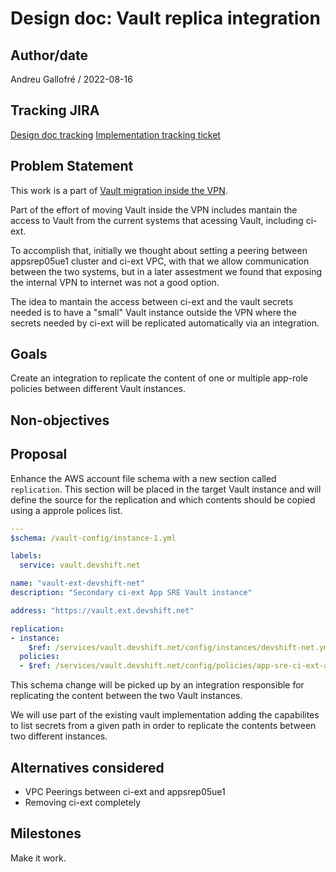 # Design doc: Vault replica integration

## Author/date

Andreu Gallofré / 2022-08-16

## Tracking JIRA

[Design doc tracking](https://issues.redhat.com/browse/APPSRE-6130)
[Implementation tracking ticket](https://issues.redhat.com/browse/APPSRE-6137)

## Problem Statement

This work is a part of [Vault migration inside the VPN](https://issues.redhat.com/browse/APPSRE-4791).

Part of the effort of moving Vault inside the VPN includes mantain the access to Vault from the current systems that acessing Vault, including ci-ext.

To accomplish that, initially we thought about setting a peering between appsrep05ue1 cluster and ci-ext VPC, with that we allow communication between the two systems, but in a later assestment we found that exposing the internal VPN to internet was not a good option.

The idea to mantain the access between ci-ext and the vault secrets needed is to have a "small" Vault instance outside the VPN where the secrets needed by ci-ext will be replicated automatically via an integration.

## Goals

Create an integration to replicate the content of one or multiple app-role policies between different Vault instances.

## Non-objectives

## Proposal

Enhance the AWS account file schema with a new section called `replication`. This section will be placed in the target Vault instance and will define the source for the replication and which contents should be copied using a approle polices list.

```yaml
---
$schema: /vault-config/instance-1.yml

labels:
  service: vault.devshift.net

name: "vault-ext-devshift-net"
description: "Secondary ci-ext App SRE Vault instance"

address: "https://vault.ext.devshift.net"

replication:
- instance:
    $ref: /services/vault.devshift.net/config/instances/devshift-net.yml
  policies:
  - $ref: /services/vault.devshift.net/config/policies/app-sre-ci-ext-approle-policy.yml
```

This schema change will be picked up by an integration responsible for replicating the content between the two Vault instances.

We will use part of the existing vault implementation adding the capabilites to list secrets from a given path in order to replicate the contents between two different instances.

## Alternatives considered

- VPC Peerings between ci-ext and appsrep05ue1
- Removing ci-ext completely

## Milestones

Make it work.
